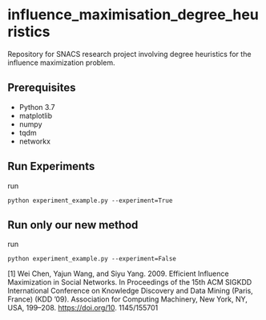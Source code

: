 # influence_maximisation_degree_heuristics
Repository for SNACS research project involving degree heuristics  for the influence maximization problem.



## Prerequisites

- Python 3.7
- matplotlib
- numpy
- tqdm
- networkx

## Run Experiments
run 

`python experiment_example.py --experiment=True`

## Run only our new method
run 

`python experiment_example.py --experiment=False`  


[1] Wei Chen, Yajun Wang, and Siyu Yang. 2009. Efficient Influence Maximization in
Social Networks. In Proceedings of the 15th ACM SIGKDD International Conference
on Knowledge Discovery and Data Mining (Paris, France) (KDD ’09). Association
for Computing Machinery, New York, NY, USA, 199–208. https://doi.org/10.
1145/155701
